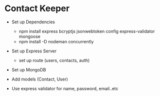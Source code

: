 # Contact Keeper

- Set up Dependencies

  - npm install express bcryptjs jsonwebtoken config express-validator mongoose
  - npm install -D nodeman concurrently

- Set up Express Server
  - set up route (users, contacts, auth)
- Set up MongoDB
- Add models (Contact, User)
- Use express validator for name, password, email..etc
